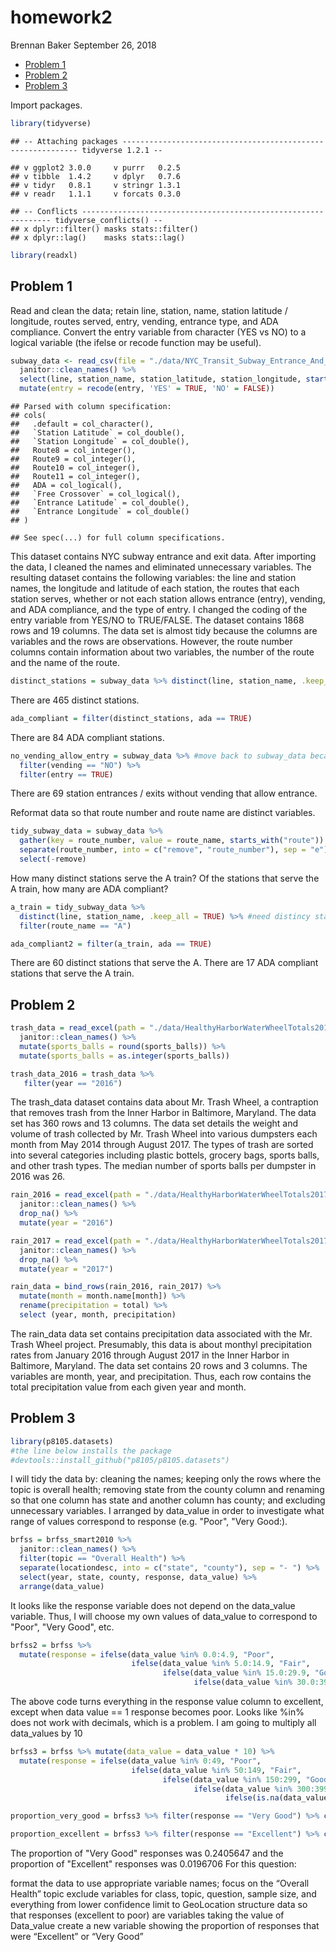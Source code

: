 homework2
================
Brennan Baker
September 26, 2018

-   [Problem 1](#problem-1)
-   [Problem 2](#problem-2)
-   [Problem 3](#problem-3)

Import packages.

``` r
library(tidyverse)
```

    ## -- Attaching packages ------------------------------------------------------------ tidyverse 1.2.1 --

    ## v ggplot2 3.0.0     v purrr   0.2.5
    ## v tibble  1.4.2     v dplyr   0.7.6
    ## v tidyr   0.8.1     v stringr 1.3.1
    ## v readr   1.1.1     v forcats 0.3.0

    ## -- Conflicts --------------------------------------------------------------- tidyverse_conflicts() --
    ## x dplyr::filter() masks stats::filter()
    ## x dplyr::lag()    masks stats::lag()

``` r
library(readxl)
```

Problem 1
---------

Read and clean the data; retain line, station, name, station latitude / longitude, routes served, entry, vending, entrance type, and ADA compliance. Convert the entry variable from character (YES vs NO) to a logical variable (the ifelse or recode function may be useful).

``` r
subway_data <- read_csv(file = "./data/NYC_Transit_Subway_Entrance_And_Exit_Data.csv") %>% 
  janitor::clean_names() %>% 
  select(line, station_name, station_latitude, station_longitude, starts_with("route"), entry, entrance_type, vending, ada) %>% 
  mutate(entry = recode(entry, 'YES' = TRUE, 'NO' = FALSE))
```

    ## Parsed with column specification:
    ## cols(
    ##   .default = col_character(),
    ##   `Station Latitude` = col_double(),
    ##   `Station Longitude` = col_double(),
    ##   Route8 = col_integer(),
    ##   Route9 = col_integer(),
    ##   Route10 = col_integer(),
    ##   Route11 = col_integer(),
    ##   ADA = col_logical(),
    ##   `Free Crossover` = col_logical(),
    ##   `Entrance Latitude` = col_double(),
    ##   `Entrance Longitude` = col_double()
    ## )

    ## See spec(...) for full column specifications.

This dataset contains NYC subway entrance and exit data. After importing the data, I cleaned the names and eliminated unnecessary variables. The resulting dataset contains the following variables: the line and station names, the longitude and latitude of each station, the routes that each station serves, whether or not each station allows entrance (entry), vending, and ADA compliance, and the type of entry. I changed the coding of the entry variable from YES/NO to TRUE/FALSE. The dataset contains 1868 rows and 19 columns. The data set is almost tidy because the columns are variables and the rows are observations. However, the route number columns contain information about two variables, the number of the route and the name of the route.

``` r
distinct_stations = subway_data %>% distinct(line, station_name, .keep_all = TRUE)
```

There are 465 distinct stations.

``` r
ada_compliant = filter(distinct_stations, ada == TRUE)
```

There are 84 ADA compliant stations.

``` r
no_vending_allow_entry = subway_data %>% #move back to subway_data because each station has multiple entrances. Thus, the distinct_stations data set does not contain all of the entrances
  filter(vending == "NO") %>% 
  filter(entry == TRUE)
```

There are 69 station entrances / exits without vending that allow entrance.

Reformat data so that route number and route name are distinct variables.

``` r
tidy_subway_data = subway_data %>% 
  gather(key = route_number, value = route_name, starts_with("route")) %>% 
  separate(route_number, into = c("remove", "route_number"), sep = "e") %>% 
  select(-remove)
```

How many distinct stations serve the A train? Of the stations that serve the A train, how many are ADA compliant?

``` r
a_train = tidy_subway_data %>% 
  distinct(line, station_name, .keep_all = TRUE) %>% #need distincy stations identified by name and line
  filter(route_name == "A")

ada_compliant2 = filter(a_train, ada == TRUE)
```

There are 60 distinct stations that serve the A. There are 17 ADA compliant stations that serve the A train.

Problem 2
---------

``` r
trash_data = read_excel(path = "./data/HealthyHarborWaterWheelTotals2017-9-26.xlsx", sheet = "Mr. Trash Wheel", range = cell_cols("A:M")) %>% 
  janitor::clean_names() %>% 
  mutate(sports_balls = round(sports_balls)) %>% 
  mutate(sports_balls = as.integer(sports_balls))

trash_data_2016 = trash_data %>% 
   filter(year == "2016")
```

The trash\_data dataset contains data about Mr. Trash Wheel, a contraption that removes trash from the Inner Harbor in Baltimore, Maryland. The data set has 360 rows and 13 columns. The data set details the weight and volume of trash collected by Mr. Trash Wheel into various dumpsters each month from May 2014 through August 2017. The types of trash are sorted into several categories including plastic bottels, grocery bags, sports balls, and other trash types. The median number of sports balls per dumpster in 2016 was 26.

``` r
rain_2016 = read_excel(path = "./data/HealthyHarborWaterWheelTotals2017-9-26.xlsx", sheet = "2016 Precipitation", range = cell_rows(2:14)) %>% 
  janitor::clean_names() %>%
  drop_na() %>% 
  mutate(year = "2016")

rain_2017 = read_excel(path = "./data/HealthyHarborWaterWheelTotals2017-9-26.xlsx", sheet = "2017 Precipitation", range = cell_rows(2:14)) %>% 
  janitor::clean_names() %>%
  drop_na() %>% 
  mutate(year = "2017")

rain_data = bind_rows(rain_2016, rain_2017) %>% 
  mutate(month = month.name[month]) %>% 
  rename(precipitation = total) %>% 
  select (year, month, precipitation)
```

The rain\_data data set contains precipitation data associated with the Mr. Trash Wheel project. Presumably, this data is about monthyl precipitation rates from January 2016 through August 2017 in the Inner Harbor in Baltimore, Maryland. The data set contains 20 rows and 3 columns. The variables are month, year, and precipitation. Thus, each row contains the total precipitation value from each given year and month.

Problem 3
---------

``` r
library(p8105.datasets)
#the line below installs the package
#devtools::install_github("p8105/p8105.datasets")
```

I will tidy the data by: cleaning the names; keeping only the rows where the topic is overall health; removing state from the county column and renaming so that one column has state and another column has county; and excluding unnecessary variables. I arranged by data\_value in order to investigate what range of values correspond to response (e.g. "Poor", "Very Good:).

``` r
brfss = brfss_smart2010 %>% 
  janitor::clean_names() %>% 
  filter(topic == "Overall Health") %>% 
  separate(locationdesc, into = c("state", "county"), sep = "- ") %>% 
  select(year, state, county, response, data_value) %>% 
  arrange(data_value)
```

It looks like the response variable does not depend on the data\_value variable. Thus, I will choose my own values of data\_value to correspond to "Poor", "Very Good", etc.

``` r
brfss2 = brfss %>% 
  mutate(response = ifelse(data_value %in% 0.0:4.9, "Poor",
                           ifelse(data_value %in% 5.0:14.9, "Fair",
                                  ifelse(data_value %in% 15.0:29.9, "Good",
                                         ifelse(data_value %in% 30.0:39.9, "Very Good", "Excellent")))))
```

The above code turns everything in the response value column to excellent, except when data value == 1 response becomes poor. Looks like %in% does not work with decimals, which is a problem. I am going to multiply all data\_values by 10

``` r
brfss3 = brfss %>% mutate(data_value = data_value * 10) %>% 
  mutate(response = ifelse(data_value %in% 0:49, "Poor",
                           ifelse(data_value %in% 50:149, "Fair",
                                  ifelse(data_value %in% 150:299, "Good",
                                         ifelse(data_value %in% 300:399, "Very Good",
                                                ifelse(is.na(data_value), NA, "Excellent"))))))
```

``` r
proportion_very_good = brfss3 %>% filter(response == "Very Good") %>% count() / brfss3 %>% count()

proportion_excellent = brfss3 %>% filter(response == "Excellent") %>% count() / brfss3 %>% count()
```

The proportion of "Very Good" responses was 0.2405647 and the proportion of "Excellent" responses was 0.0196706 For this question:

format the data to use appropriate variable names; focus on the “Overall Health” topic exclude variables for class, topic, question, sample size, and everything from lower confidence limit to GeoLocation structure data so that responses (excellent to poor) are variables taking the value of Data\_value create a new variable showing the proportion of responses that were “Excellent” or “Very Good”
